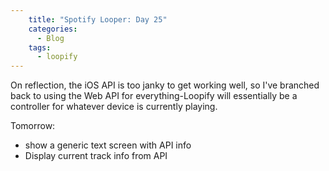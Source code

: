 ```yaml
---
    title: "Spotify Looper: Day 25"
    categories:
      - Blog
    tags:
      - loopify
---
```

On reflection, the iOS API is too janky to get working well, so I've branched back to using the Web API for everything-Loopify will essentially be a controller for whatever device is currently playing.

Tomorrow: 
- show a generic text screen with API info
- Display current track info from API